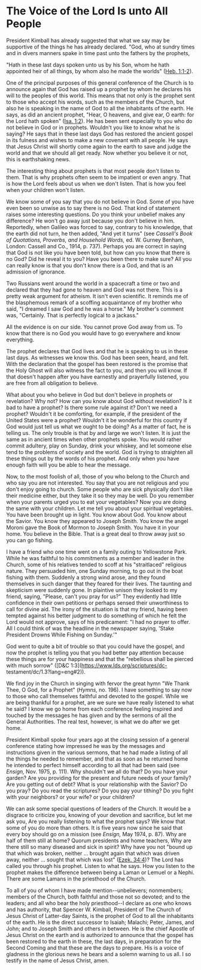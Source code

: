 # The Voice of the Lord Is unto All People

President Kimball has already suggested that what we say may be supportive of
the things he has already declared. "God, who at sundry times and in divers
manners spake in time past unto the fathers by the prophets,

"Hath in these last days spoken unto us by his Son, whom he hath appointed
heir of all things, by whom also he made the worlds" ([Heb.
1:1-2](https://www.lds.org/scriptures/nt/heb/1.1-2?lang=eng#0)).

One of the principal purposes of this general conference of the Church is to
announce again that God has raised up a prophet by whom he declares his will
to the peoples of this world. This means that not only is the prophet sent to
those who accept his words, such as the members of the Church, but also he is
speaking in the name of God to all the inhabitants of the earth. He says, as
did an ancient prophet, "Hear, O heavens, and give ear, O earth: for the Lord
hath spoken" ([Isa.
1:2](https://www.lds.org/scriptures/ot/isa/1.2?lang=eng#1)). He has been sent
especially to you who do not believe in God or in prophets. Wouldn't you like
to know what he is saying? He says that in these last days God has restored
the ancient gospel in its fulness and wishes to make a new covenant with all
people. He says that Jesus Christ will shortly come again to the earth to save
and judge the world and that we should all get ready. Now whether you believe
it or not, this is earthshaking news.

The interesting thing about prophets is that most people don't listen to them.
That is why prophets often seem to be impatient or even angry. That is how the
Lord feels about us when we don't listen. That is how you feel when your
children won't listen.

We know some of you say that you do not believe in God. Some of you have even
been so unwise as to say there is no God. That kind of statement raises some
interesting questions. Do you think your unbelief makes any difference? He
won't go away just because you don't believe in him. Reportedly, when Galileo
was forced to say, contrary to his knowledge, that the earth did not turn, he
then added, "And yet it turns" (see _Cassell's Book of Quotations, Proverbs,
and Household Words,_ ed. W. Gurney Benham, London: Cassell and Co., 1914, p.
737). Perhaps you are correct in saying that God is not like you have been
told, but how can you know that there is no God? Did he reveal it to you? Have
you been there to make sure? All you can really know is that you don't know
there is a God, and that is an admission of ignorance.

Two Russians went around the world in a spacecraft a time or two and declared
that they had gone to heaven and God was not there. This is a pretty weak
argument for atheism. It isn't even scientific. It reminds me of the
blasphemous remark of a scoffing acquaintance of my brother who said, "I
dreamed I saw God and he was a horse." My brother's comment was, "Certainly.
That is perfectly logical to a jackass."

All the evidence is on our side. You cannot prove God away from us. To know
that there is no God you would have to go everywhere and know everything.

The prophet declares that God lives and that he is speaking to us in these
last days. As witnesses we know this. God has been seen, heard, and felt. With
the declaration that the gospel has been restored is the promise that the Holy
Ghost will also witness the fact to you, and then you will know. If that
doesn't happen after you have earnestly and prayerfully listened, you are free
from all obligation to believe.

What about you who believe in God but don't believe in prophets or revelation?
Why not? How can you know about God without revelation? Is it bad to have a
prophet? Is there some rule against it? Don't we need a prophet? Wouldn't it
be comforting, for example, if the president of the United States were a
prophet? Wouldn't it be wonderful for this country if God would just tell us
what we ought to be doing? As a matter of fact, he is telling us. The only
trouble is that by and large we won't listen. It is just the same as in
ancient times when other prophets spoke. You would rather commit adultery,
play on Sunday, drink your whiskey, and let someone else tend to the problems
of society and the world. God is trying to straighten all these things out by
the words of his prophet. And only when you have enough faith will you be able
to hear the message.

Now, to the most foolish of all, those of you who belong to the Church and who
say you are not interested. You say that you are not religious and you don't
enjoy going to church. Some people who are sick physically don't like their
medicine either, but they take it so they may be well. Do you remember when
your parents urged you to eat your vegetables? Now you are doing the same with
your children. Let me tell you about your spiritual vegetables. You have been
brought up in light. You know about God. You know about the Savior. You know
they appeared to Joseph Smith. You know the angel Moroni gave the Book of
Mormon to Joseph Smith. You have it in your home. You believe in the Bible.
That is a great deal to throw away just so you can go fishing.

I have a friend who one time went on a family outing to Yellowstone Park.
While he was faithful to his commitments as a member and leader in the Church,
some of his relatives tended to scoff at his "straitlaced" religious nature.
They persuaded him, one Sunday morning, to go out in the boat fishing with
them. Suddenly a strong wind arose, and they found themselves in such danger
that they feared for their lives. The taunting and skepticism were suddenly
gone. In plaintive unison they looked to my friend, saying, "Please, can't you
pray for us?" They evidently had little confidence in their own petitions or
perhaps sensed their unworthiness to call for divine aid. The irony of the
situation is that my friend, having been tempted against his better judgment
to do something of which he felt the Lord would not approve, says of his
predicament: "I had no prayer to offer. All I could think of was the headline
in the newspaper saying, 'Stake President Drowns While Fishing on Sunday.'"

God went to quite a bit of trouble so that you could have the gospel, and now
the prophet is telling you that you had better pay attention because these
things are for your happiness and that the "rebellious shall be pierced with
much sorrow" ([D&amp;C 1:3](https://www.lds.org/scriptures/dc-
testament/dc/1.3?lang=eng#2)).

We find joy in the Church in singing with fervor the great hymn "We Thank
Thee, O God, for a Prophet" (_Hymns,_ no. 196). I have something to say now to
those who call themselves faithful and devoted to the gospel. While we are
being thankful for a prophet, are we sure we have really listened to what he
said? I know we go home from each conference feeling inspired and touched by
the messages he has given and by the sermons of all the General Authorities.
The real test, however, is what we do after we get home.

President Kimball spoke four years ago at the closing session of a general
conference stating how impressed he was by the messages and instructions given
in the various sermons, that he had made a listing of all the things he needed
to remember, and that as soon as he returned home he intended to perfect
himself according to all that had been said (see _Ensign,_ Nov. 1975, p. 111).
Why shouldn't we all do that? Do you have your garden? Are you providing for
the present and future needs of your family? Are you getting out of debt? What
is your relationship with the Savior? Do you pray? Do you read the scriptures?
Do you pay your tithing? Do you fight with your neighbors? or your wife? or
your children?

We can ask some special questions of leaders of the Church. It would be a
disgrace to criticize you, knowing of your devotion and sacrifice, but let me
ask you, Are you really listening to what the prophet says? We know that some
of you do more than others. It is five years now since he said that every boy
should go on a mission (see _Ensign,_ May 1974, p. 87). Why are half of them
still at home? Quorum presidents and home teachers, Why are there still so
many diseased and sick in spirit? Why have you not "bound up that which was
broken, neither ... brought again that which was driven away, neither ... sought
that which was lost" ([Ezek.
34:4](https://www.lds.org/scriptures/ot/ezek/34.4?lang=eng#3))? The Lord has
called you through his prophet. Listen to what he says. How you listen to the
prophet makes the difference between being a Laman or Lemuel or a Nephi. There
are some Lamans in the priesthood of the Church.

To all of you of whom I have made mention--unbelievers; nonmembers; members of
the Church, both faithful and those not so devoted; and to the leaders; and
all who bear the holy priesthood--I declare as one who knows and has
authority, that Spencer W. Kimball, President of The Church of Jesus Christ of
Latter-day Saints, is the prophet of God to all the inhabitants of the earth.
He is the direct successor to Isaiah; Malachi; Peter, James, and John; and to
Joseph Smith and others in between. He is the chief Apostle of Jesus Christ on
the earth and is authorized to announce that the gospel has been restored to
the earth in these, the last days, in preparation for the Second Coming and
that these are the days to prepare. His is a voice of gladness in the glorious
news he bears and a solemn warning to us all. I so testify in the name of
Jesus Christ, amen.


